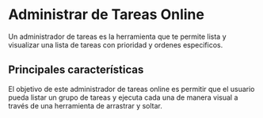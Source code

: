 # Administrar de Tareas Online 
Un administrador de tareas es la herramienta que te permite lista y visualizar una lista de tareas con prioridad y ordenes especificos.

## Principales características
El objetivo de este administrador de tareas online es permitir que el usuario pueda listar un grupo de tareas y ejecuta cada una de manera visual a través de una herramienta de arrastrar y soltar.

